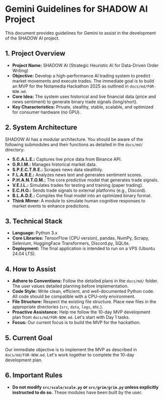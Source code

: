 # Gemini Guidelines for SHADOW AI Project

This document provides guidelines for Gemini to assist in the development of the SHADOW AI project.

## 1. Project Overview

- **Project Name:** SHADOW AI (Strategic Heuristic AI for Data-Driven Order Writing)
- **Objective:** Develop a high-performance AI trading system to predict market movements and execute trades. The immediate goal is to build an MVP for the Notamedia Hackathon 2025 as outlined in `docs/md/FOR-NOW.md`.
- **Core Idea:** The system uses historical and live financial data (price and news sentiment) to generate binary trade signals (long/short).
- **Key Characteristics:** Private, stealthy, stable, scalable, and optimized for consumer hardware (no GPU).

## 2. System Architecture

SHADOW AI has a modular architecture. You should be aware of the following submodules and their functions as detailed in the `docs/md/` directory:

- **S.C.A.L.E.:** Captures live price data from Binance API.
- **G.R.I.M.:** Manages historical market data.
- **S.P.E.C.T.R.E.:** Scrapes news data stealthily.
- **F.L.A.R.E.:** Analyzes news text and generates sentiment scores.
- **P.H.A.N.T.O.M.:** The core predictive model that generates trade signals.
- **V.E.I.L.:** Simulates trades for testing and training (paper trading).
- **E.C.H.O.:** Sends trade signals to external platforms (e.g., Discord).
- **B.L.A.D.E.:** Compiles the final model into an optimized binary format.
- **Think Mirror:** A module to simulate human cognitive responses to market events to enhance predictions.

## 3. Technical Stack

- **Language:** Python 3.x
- **Core Libraries:** TensorFlow (CPU version), pandas, NumPy, Scrapy, Selenium, HuggingFace Transformers, Discord.py, SQLite.
- **Deployment:** The final application is intended to run on a VPS (Ubuntu 24.04 LTS).

## 4. How to Assist

- **Adhere to Conventions:** Follow the detailed plans in the `docs/md/` folder. The user values detailed planning before implementation.
- **Code Style:** Write clean, efficient, and well-documented Python code. All code should be compatible with a CPU-only environment.
- **File Structure:** Respect the existing file structure. Place new files in the appropriate directories (`src`, `data`, `logs`, etc.).
- **Proactive Assistance:** Help me follow the 10-day MVP development plan from `docs/md/FOR-NOW.md`. Let's start with Day 1 tasks.
- **Focus:** Our current focus is to build the MVP for the hackathon.

## 5. Current Goal

Our immediate objective is to implement the MVP as described in `docs/md/FOR-NOW.md`. Let's work together to complete the 10-day development plan.

## 6. Important Rules

- **Do not modify `src/scale/scale.py` or `src/grim/grim.py` unless explicitly instructed to do so.** These modules have been built by the user.
